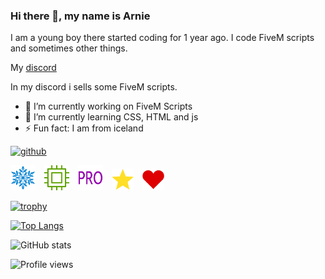 ### Hi there 👋, my name is Arnie
I am a young boy there started coding for 1 year ago. I code FiveM scripts and sometimes other things. 

My [discord](https://discord.gg/K7Ez7vYxk2)

In my discord i sells some FiveM scripts. 

- 🔭 I’m currently working on FiveM Scripts 
- 🌱 I’m currently learning CSS, HTML and js 
- ⚡ Fun fact: I am from iceland 


[<img src='https://cdn.jsdelivr.net/npm/simple-icons@3.0.1/icons/github.svg' alt='github' height='40'>](https://github.com/ArnieTheDev)  

<a href='https://archiveprogram.github.com/'><img src='https://raw.githubusercontent.com/acervenky/animated-github-badges/master/assets/acbadge.gif' width='40' height='40'></a> <a href='https://docs.github.com/en/developers'><img src='https://raw.githubusercontent.com/acervenky/animated-github-badges/master/assets/devbadge.gif' width='40' height='40'></a> <a href='https://github.com/pricing'><img src='https://raw.githubusercontent.com/acervenky/animated-github-badges/master/assets/pro.gif' width='40' height='40'></a> <a href='https://stars.github.com/'><img src='https://raw.githubusercontent.com/acervenky/animated-github-badges/master/assets/starbadge.gif' width='35' height='35'></a> <a href='https://docs.github.com/en/github/supporting-the-open-source-community-with-github-sponsors'><img src='https://raw.githubusercontent.com/acervenky/animated-github-badges/master/assets/sponsorbadge.gif' width='35' height='35'></a> 

[![trophy](https://github-profile-trophy.vercel.app/?username=ArnieTheDev)](https://github.com/ryo-ma/github-profile-trophy)

[![Top Langs](https://github-readme-stats.vercel.app/api/top-langs/?username=ArnieTheDev)](https://github.com/anuraghazra/github-readme-stats)

![GitHub stats](https://github-readme-stats.vercel.app/api?username=ArnieTheDev&show_icons=true)  

![Profile views](https://gpvc.arturio.dev/ArnieTheDev)  

